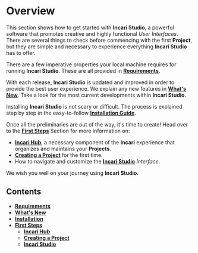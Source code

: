 # Overview

This section shows how to get started with **Incari Studio**, a powerful software that promotes creative and highly functional *User Interfaces*. There are several things to check before commencing with the first **Project**, but they are simple and necessary to experience everything **Incari Studio** has to offer.

There are a few imperative properties your local machine requires for running **Incari Studio**. These are all provided in [**Requirements**](requirements.md). 

With each release, **Incari Studio** is updated and improved in order to provide the best user experience. We explain any new features in [**What's New**](whats-new-20241.md). Take a look for the most current developments within **Incari Studio**. 

Installing **Incari Studio** is not scary or difficult. The process is explained step by step in the easy-to-follow [**Installation Guide**](installation.md).

Once all the preliminaries are out of the way, it's time to create! Head over to the [**First Steps**](first-steps/README.md) Section for more information on: 

* [**Incari Hub**](first-steps/incari-hub.md), a necessary component of the **Incari** experience that organizes and maintains
your **Projects**.
* [**Creating a Project**](first-steps/creating-a-project.md) for the first time. 
* How to navigate and customize the [**Incari Studio**](first-steps/incari-studio.md) *Interface*. 

We wish you well on your journey using **Incari Studio**.

## Contents

* [**Requirements**](requirements.md)
* [**What's New**](whats-new-20241.md)
* [**Installation**](installation.md)
* [**First Steps**](first-steps/README.md)
  * [**Incari Hub**](first-steps/incari-hub.md)
  * [**Creating a Project**](first-steps/creating-a-project.md)
  * [**Incari Studio**](first-steps/incari-studio.md)